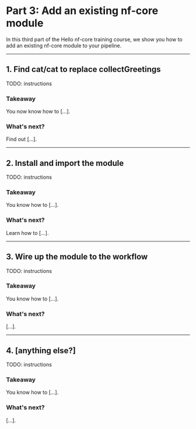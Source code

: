 # Part 3: Add an existing nf-core module

In this third part of the Hello nf-core training course, we show you how to add an existing nf-core module to your pipeline.

---

## 1. Find cat/cat to replace collectGreetings

TODO: instructions

### Takeaway

You now know how to [...].

### What's next?

Find out [...].

---

## 2. Install and import the module

TODO: instructions

### Takeaway

You know how to [...].

### What's next?

Learn how to [...].

---

## 3. Wire up the module to the workflow

TODO: instructions

### Takeaway

You know how to [...].

### What's next?

[...].

---

## 4. [anything else?]

TODO: instructions

### Takeaway

You know how to [...].

### What's next?

[...].

